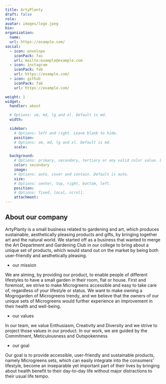 ```yaml
---
title: ArtyPlanty
draft: false
role:
avatar: images/logo.jpeg
bio:
organization:
  name:
  url: https://example.com/
social:
  - icon: envelope
    iconPack: fas
    url: mailto:example@example.com
  - icon: instagram
    iconPack: fab
    url: https://example.com/
  - icon: github
    iconPack: fab
    url: https://example.com/

weight: 1
widget:
  handler: about

  # Options: sm, md, lg and xl. Default is md.
  width:

  sidebar:
    # Options: left and right. Leave blank to hide.
    position:
    # Options: sm, md, lg and xl. Default is md.
    scale:

  background:
    # Options: primary, secondary, tertiary or any valid color value. Default is primary.
    color: secondary
    image:
    # Options: auto, cover and contain. Default is auto.
    size:
    # Options: center, top, right, bottom, left.
    position:
    # Options: fixed, local, scroll.
    attachment:
---
```


## About our company

ArtyPlanty is a small business related to gardening and art, which produces sustainable, aesthetically pleasing products and gifts, by bringing together art and the natural world.
We started off as a business that wanted to merge the Art Department and Gardening Club in our college to bring about a unique set of products, which would stand out on the market by being both user-friendly and aesthetically pleasing.

- our mission

We are aiming, by providing our product, to enable people of different lifestyles to have a small garden in their room, flat or house.
First and foremost, we strive to make Microgreens accessible and easy to take care of, regardless of your lifestyle or status.
We want to make owning a Mogrogarden of Microgreens trendy, and we believe that the owners of our unique sets of Microgreens would further experience an improvement in their health and well-being.

- our values

In our team, we value Enthusiasm, Creativity and Diversity and we strive to project those values in our product.
In our work, we are guided by the Commitment, Meticulousness and Outspokenness

- our goal

Our goal is to provide accessible, user-friendly and sustainable products, namely Microgreens sets, which can easily integrate into the consumers’ lifestyle, become an inseparable yet important part of their lives by bringing about health benefit to their day-to-day life without major distractions to their usual life tempo.
